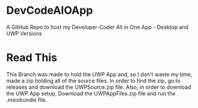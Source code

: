 # DevCodeAIOApp
A GitHub Repo to host my Developer-Coder All in One App - Desktop and UWP Versions
# Read This
This Branch was made to hold the UWP App and, so I don't waste my time, made a zip holding all of the source files. In order to find the zip, go to releases and download the UWPSource.zip file.
Also, in order to download the UWP App setup, Download the UWPAppFiles.zip file and run the .msixbundle file.
